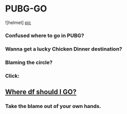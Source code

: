 # PUBG-GO

![helmet] [pic]

### Confused where to go in PUBG?

### Wanna get a lucky Chicken Dinner destination?

### Blaming the circle?

### Click:

## [Where df should I GO?](https://wenhuoo.github.io/PUBG-GO)

### Take the blame out of your own hands.

[pic]: http://chikindinna.win/IMG/3helmet.jpg
